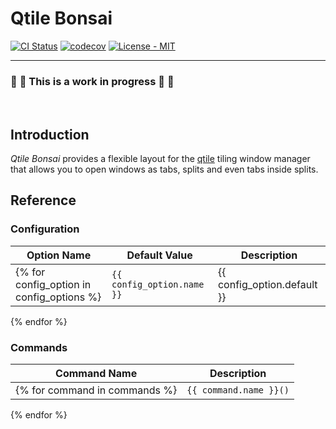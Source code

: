 <!-- 
README.md is a generated file! 

To make modifications, make sure you're editing `templates/README.template.md`.
Then generate the README with `python scripts/generate_readme.py`
-->


# Qtile Bonsai

[![CI Status](https://github.com/aravinda0/qtile-bonsai/actions/workflows/ci.yml/badge.svg?branch=master)](https://github.com/aravinda0/qtile-bonsai/actions?query=branch%3Amaster)
[![codecov](https://codecov.io/gh/aravinda0/qtile-bonsai/branch/master/graph/badge.svg?token=O0PSWZMHM6)](https://codecov.io/gh/aravinda0/qtile-bonsai)
[![License - MIT](https://img.shields.io/github/license/qtile/qtile.svg)](https://github.com/aravinda0/qtile-bonsai/blob/master/LICENSE.txt)

-----

### :construction: :construction: This is a work in progress :construction: :construction:

<br/>


## Introduction

_Qtile Bonsai_ provides a flexible layout for the
[qtile](https://github.com/qtile/qtile) tiling window manager that allows you to
open windows as tabs, splits and even tabs inside splits.


## Reference

### Configuration

| Option Name | Default Value | Description |
| ---         | ---           | ---         |
{% for config_option in config_options %}|`{{ config_option.name }}` | {{ config_option.default }} | {{ config_option.description }} |
{% endfor %}


### Commands

| Command Name | Description |
| ---          | ---         |
{% for command in commands %}|`{{ command.name }}()` | {{ command.docstring }} |
{% endfor %}
